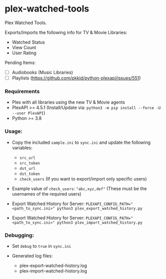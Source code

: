 # plex-watched-tools
Plex Watched Tools.

Exports/Imports the following info for TV & Movie Libraries:
* Watched Status
* View Count
* User Rating

Pending Items:
* [ ] Audiobooks (Music Libraries)
* [ ] Playlists (https://github.com/pkkid/python-plexapi/issues/551)

### Requirements

* Plex with all libraries using the new TV & Movie agents
* PlexAPI >= 4.5.1 (Install/Update via: `python3 -m pip install --force -U --user PlexAPI`)
* Python >= 3.8

### Usage:

* Copy the included `sample.ini` to `sync.ini` and update the following variables:
    * `src_url`
    * `src_token`
    * `dst_url`
    * `dst_token`
    * `check_users` (If you want to export/import only specific users)

* Example value of `check_users`: `"abc,xyz,def"` (These must be the usernames of the required users)

* Export Watched History for Server:
    `PLEXAPI_CONFIG_PATH="<path_to_sync.ini>" python3 plex_export_watched_history.py`

* Export Watched History for Server:
    `PLEXAPI_CONFIG_PATH="<path_to_sync.ini>" python3 plex_import_watched_history.py`

### Debugging:

* Set `debug` to `true` in `sync.ini`

* Generated log files:
    * plex-export-watched-history.log
    * plex-import-watched-history.log
